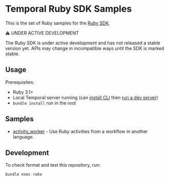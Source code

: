 # Temporal Ruby SDK Samples

This is the set of Ruby samples for the [Ruby SDK](https://github.com/temporalio/sdk-ruby).

⚠️ UNDER ACTIVE DEVELOPMENT

The Ruby SDK is under active development and has not released a stable version yet. APIs may change in incompatible ways
until the SDK is marked stable.

## Usage

Prerequisites:

* Ruby 3.1+
* Local Temporal server running (can [install CLI](https://docs.temporal.io/cli#install) then
  [run a dev server](https://docs.temporal.io/cli#start-dev-server))
* `bundle install` run in the root

## Samples

<!-- Keep this list in alphabetical order -->
* [activity_worker](activity_worker) - Use Ruby activities from a workflow in another language.

## Development

To check format and test this repository, run:

    bundle exec rake
